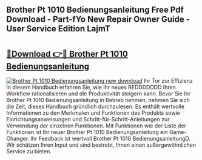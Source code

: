 ## Brother Pt 1010 Bedienungsanleitung Free Pdf Download - Part-fYo New Repair Owner Guide - User Service Edition LajmT

# <h2><a href="http://df64dg1.blite.top/?on=Brother+Pt+1010+Bedienungsanleitung">🔗Download 👉🔴 Brother Pt 1010 Bedienungsanleitung</a></h2>

[![Brother Pt 1010 Bedienungsanleitung new download](https://i.imgur.com/lujVjoI.png)](http://df64dg1.blite.top/?on=Brother+Pt+1010+Bedienungsanleitung)
Ihr Tor zur Effizienz In diesem Handbuch erfahren Sie, wie Ihr neues REDDDDDDD Ihren Workflow rationalisieren und die Produktivität steigern kann. Bevor Sie Ihr Brother Pt 1010 Bedienungsanleitung in Betrieb nehmen, nehmen Sie sich die Zeit, dieses Handbuch gründlich durchzulesen. Es enthält wertvolle Informationen zu den Merkmalen und Funktionen des Produkts sowie Einrichtungsanweisungen und Schritt-für-Schritt-Anleitungen zur Verwendung der einzelnen Funktionen. Mit Funktionen wie der Liste der Funktionen ist Ihr neuer Brother Pt 1010 Bedienungsanleitung ein Game-Changer. Ihr Feedback ist wertvoll Brother Pt 1010 BedienungsanleitungD. Wir schätzen Ihren Input und sind bestrebt, Ihnen einen außergewöhnlichen Service zu bieten.
